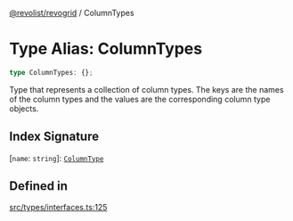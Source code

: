 [@revolist/revogrid](README.md) / ColumnTypes

# Type Alias: ColumnTypes

```ts
type ColumnTypes: {};
```

Type that represents a collection of column types.
The keys are the names of the column types and the values are the corresponding column type objects.

## Index Signature

 \[`name`: `string`\]: [`ColumnType`](Interface.ColumnType.md)

## Defined in

[src/types/interfaces.ts:125](https://github.com/revolist/revogrid/blob/21cf5bd8103ee03a0cd211a424e38941bf038335/src/types/interfaces.ts#L125)
